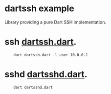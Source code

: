 # dartssh example

Library providing a pure Dart SSH implementation.

# ssh [dartssh.dart](dartssh.dart).

        dart dartssh.dart -l user 10.0.0.1

# sshd [dartsshd.dart](dartsshd.dart).

        dart dartsshd.dart

